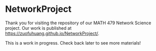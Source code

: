 # NetworkProject

Thank you for visiting the repository of our MATH 479 Network Science project. Our work is published at https://zuofuhuang.github.io/NetworkProject/.

This is a work in progress. Check back later to see more materials!
